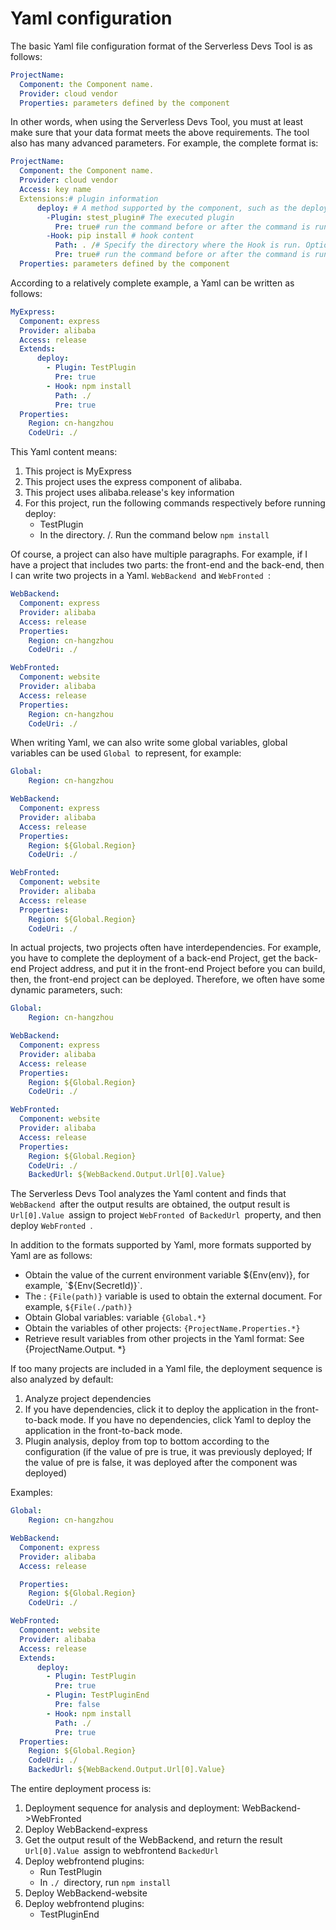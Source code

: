# Yaml configuration

The basic Yaml file configuration format of the Serverless Devs Tool is as follows:

```yaml
ProjectName:
  Component: the Component name.
  Provider: cloud vendor
  Properties: parameters defined by the component
```

In other words, when using the Serverless Devs Tool, you must at least make sure that your data format meets the above requirements. The tool also has many advanced parameters. For example, the complete format is:

```yaml
ProjectName:
  Component: the Component name.
  Provider: cloud vendor
  Access: key name
  Extensions:# plugin information
      deploy: # A method supported by the component, such as the deploy method of the component
        -Plugin: stest_plugin# The executed plugin
          Pre: true# run the command before or after the command is run.
        -Hook: pip install # hook content
          Path: . /# Specify the directory where the Hook is run. Optional.
          Pre: true# run the command before or after the command is run.
  Properties: parameters defined by the component
```

According to a relatively complete example, a Yaml can be written as follows:

```yaml
MyExpress:
  Component: express
  Provider: alibaba
  Access: release
  Extends: 
      deploy: 
        - Plugin: TestPlugin
          Pre: true 
        - Hook: npm install
          Path: ./ 
          Pre: true 
  Properties: 
    Region: cn-hangzhou
    CodeUri: ./
```

This Yaml content means:

1. This project is MyExpress
2. This project uses the express component of alibaba.
3. This project uses alibaba.release's key information
4. For this project, run the following commands respectively before running deploy:
   - TestPlugin
   - In the directory. /. Run the command below `npm install`

Of course, a project can also have multiple paragraphs. For example, if I have a project that includes two parts: the front-end and the back-end, then I can write two projects in a Yaml. `WebBackend `and `WebFronted `:

```yaml
WebBackend:
  Component: express
  Provider: alibaba
  Access: release
  Properties: 
    Region: cn-hangzhou
    CodeUri: ./

WebFronted:
  Component: website
  Provider: alibaba
  Access: release
  Properties: 
    Region: cn-hangzhou
    CodeUri: ./
```

When writing Yaml, we can also write some global variables, global variables can be used `Global `to represent, for example:

```yaml
Global:
    Region: cn-hangzhou

WebBackend:
  Component: express
  Provider: alibaba
  Access: release
  Properties: 
    Region: ${Global.Region}
    CodeUri: ./

WebFronted:
  Component: website
  Provider: alibaba
  Access: release
  Properties: 
    Region: ${Global.Region}
    CodeUri: ./
```

In actual projects, two projects often have interdependencies. For example, you have to complete the deployment of a back-end Project, get the back-end Project address, and put it in the front-end Project before you can build, then, the front-end project can be deployed. Therefore, we often have some dynamic parameters, such:

```yaml
Global:
    Region: cn-hangzhou

WebBackend:
  Component: express
  Provider: alibaba
  Access: release
  Properties: 
    Region: ${Global.Region}
    CodeUri: ./

WebFronted:
  Component: website
  Provider: alibaba
  Access: release
  Properties: 
    Region: ${Global.Region}
    CodeUri: ./
    BackedUrl: ${WebBackend.Output.Url[0].Value}
```

The Serverless Devs Tool analyzes the Yaml content and finds that `WebBackend `after the output results are obtained, the output result is `Url[0].Value `assign to project `WebFronted `of `BackedUrl `property, and then deploy `WebFronted `.

In addition to the formats supported by Yaml, more formats supported by Yaml are as follows:

- Obtain the value of the current environment variable ${Env(env)}, for example, `${Env(SecretId)}`.
- The : `{File(path)}` variable is used to obtain the external document. For example, `${File(./path)}`
- Obtain Global variables: variable `{Global.*}`
- Obtain the variables of other projects: `{ProjectName.Properties.*}`
- Retrieve result variables from other projects in the Yaml format: See {ProjectName.Output. *}

If too many projects are included in a Yaml file, the deployment sequence is also analyzed by default:

1. Analyze project dependencies
2. If you have dependencies, click it to deploy the application in the front-to-back mode. If you have no dependencies, click Yaml to deploy the application in the front-to-back mode.
3. Plugin analysis, deploy from top to bottom according to the configuration (if the value of pre is true, it was previously deployed; If the value of pre is false, it was deployed after the component was deployed)

Examples:

```yaml
Global:
    Region: cn-hangzhou

WebBackend:
  Component: express
  Provider: alibaba
  Access: release

  Properties: 
    Region: ${Global.Region}
    CodeUri: ./

WebFronted:
  Component: website
  Provider: alibaba
  Access: release
  Extends: 
      deploy: 
        - Plugin: TestPlugin
          Pre: true 
        - Plugin: TestPluginEnd
          Pre: false 
        - Hook: npm install
          Path: ./ 
          Pre: true 
  Properties: 
    Region: ${Global.Region}
    CodeUri: ./
    BackedUrl: ${WebBackend.Output.Url[0].Value}
```

The entire deployment process is:

1. Deployment sequence for analysis and deployment: WebBackend->WebFronted
2. Deploy WebBackend-express
3. Get the output result of the WebBackend, and return the result `Url[0].Value `assign to webfrontend `BackedUrl`
4. Deploy webfrontend plugins:
   - Run TestPlugin
   - In `./ `directory, run `npm install`
5. Deploy WebBackend-website
6. Deploy webfrontend plugins:
   - TestPluginEnd

